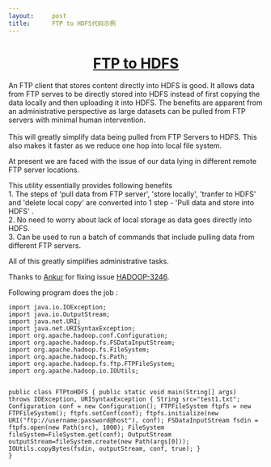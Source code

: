 ```yaml
---
layout:     post
title:      FTP to HDFS代码示例
---
```

<div id="article_content" class="article_content clearfix csdn-tracking-statistics" data-pid="blog" data-mod="popu_307" data-dsm="post">
								            <link rel="stylesheet" href="https://csdnimg.cn/release/phoenix/template/css/ck_htmledit_views-f76675cdea.css">
						<div class="htmledit_views" id="content_views">
                
<h1 align="center"><a href="http://hadoop101.blogspot.com/2011/12/ftp-to-hdfs.html" rel="nofollow">FTP to HDFS</a></h1>
<div>An FTP client that stores content directly into HDFS is good. It allows data from FTP serves to be directly stored into HDFS instead of first copying the data locally and then uploading it into HDFS. The benefits are apparent from an administrative perspective
 as large datasets can be pulled from FTP servers with minimal human intervention.<br><div><br>
This will greatly simplify data being pulled from FTP Servers to HDFS. This also makes it faster as we reduce one hop into local file system.<br></div>
<p>At present we are faced with the issue of our data lying in different remote FTP server locations.<br></p>
<p>This utility essentially provides following benefits<br>
1. The steps of 'pull data from FTP server', 'store locally', 'tranfer to HDFS' and 'delete local copy' are converted into 1 step - 'Pull data and store into HDFS' .<br>
2. No need to worry about lack of local storage as data goes directly into HDFS.<br>
3. Can be used to run a batch of commands that include pulling data from different FTP servers.</p>
<p>All of this greatly simplifies administrative tasks.</p>
<p>Thanks to <a href="https://issues.apache.org/jira/secure/ViewProfile.jspa?name=ankur" rel="nofollow">
Ankur</a> for fixing issue <a id="key-val" href="https://issues.apache.org/jira/browse/HADOOP-3246" rel="nofollow">
HADOOP-3246</a>.</p>
<p>Following program does the job :</p>
<pre><code class="language-java">import java.io.IOException;
import java.io.OutputStream;
import java.net.URI;
import java.net.URISyntaxException;
import org.apache.hadoop.conf.Configuration;
import org.apache.hadoop.fs.FSDataInputStream;
import org.apache.hadoop.fs.FileSystem;
import org.apache.hadoop.fs.Path;
import org.apache.hadoop.fs.ftp.FTPFileSystem;
import org.apache.hadoop.io.IOUtils;

public class FTPtoHDFS
{
    public static void main(String[] args) throws IOException, URISyntaxException
    {
        String src="test1.txt";
        Configuration conf = new Configuration();
        FTPFileSystem ftpfs = new FTPFileSystem();
        ftpfs.setConf(conf);
        ftpfs.initialize(new URI("ftp://username:password@host"), conf);
        FSDataInputStream fsdin = ftpfs.open(new Path(src), 1000);
        FileSystem fileSystem=FileSystem.get(conf);
        OutputStream outputStream=fileSystem.create(new Path(args[0]));
        IOUtils.copyBytes(fsdin, outputStream, conf, true);
    }
}</code></pre><br><br></div>
            </div>
                </div>